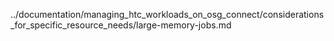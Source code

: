 ../documentation/managing_htc_workloads_on_osg_connect/considerations_for_specific_resource_needs/large-memory-jobs.md